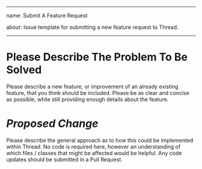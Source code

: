 <!-- NOTICE: As required by the Apache License v2.0, this notice is to state this file has been modified by Arachne Digital -->

---
name: Submit A Feature Request

about: Issue template for submitting a new feature request to Thread.

---

# **Please Describe The Problem To Be Solved**

Please describe a new feature, or improvement of an already existing feature, that you think should be included. Please be as clear and concise as possible, while still providing enough details about the feature.

# *Proposed Change*

Please describe the general approach as to how this could be implemented within Thread. No code is required here, however an understanding of which files / classes that might be affected would be helpful. Any code updates should be submitted in a Pull Request.